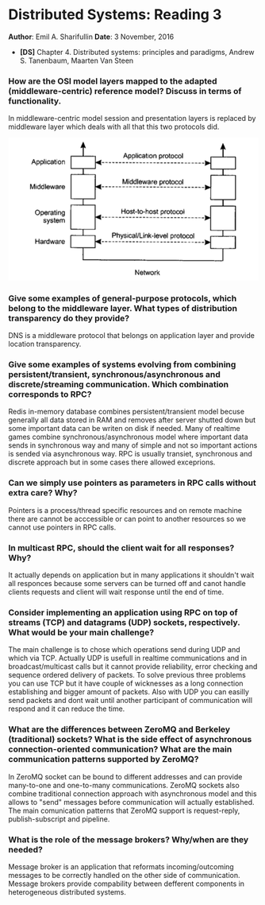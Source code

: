 # Distributed Systems: Reading 3

**Author**: Emil A. Sharifullin 
**Date**:   3 November, 2016  

- **[DS]** Chapter 4. Distributed systems: principles and paradigms, Andrew S. Tanenbaum, Maarten Van Steen

### How are the OSI model layers mapped to the adapted (middleware-centric) reference model? Discuss in terms of functionality.

In middleware-centric model session and presentation layers is replaced by middleware layer which deals with all that this two protocols did.

 ![network-model](network-model.png)

### Give some examples of general-purpose protocols, which belong to the middleware layer. What types of distribution transparency do they provide?

DNS is a middleware protocol that belongs on application layer and provide location transparency.

### Give some examples of systems evolving from combining persistent/transient, synchronous/asynchronous and discrete/streaming communication. Which combination corresponds to RPC?

Redis in-memory database combines persistent/transient model becuse generally all data stored in RAM and removes after server shutted down but some important data can be writen on disk if needed. Many of realtime games combine synchronous/asynchronous model where important data sends in synchronous way and many of simple and not so important actions is sended via asynchronous way.  RPC is usually transiet, synchronous and discrete approach but in some cases there allowed exceprions.

### Can we simply use pointers as parameters in RPC calls without extra care? Why?

Pointers is a process/thread specific resources and on remote machine there are cannot be acccessible or can point to another resources so we cannot use pointers in RPC calls.

### In multicast RPC, should the client wait for all responses? Why?

It actually depends on application but in many applications it shouldn't wait all responces because some servers can be turned off and canot handle clients requests and client will wait response until the end of time.

### Consider implementing an application using RPC on top of streams (TCP) and datagrams (UDP) sockets, respectively. What would be your main challenge?

The main challenge is to chose which operations send during UDP and which via TCP. Actually UDP is usefull in realtime communications and in broadcast/multicast calls but it cannot provide reliability, error checking and sequence ordered delivery of packets. To solve previous three problems you can use TCP but it have couple of wicknesses as a long connection establishing and bigger amount of packets. Also with UDP you can easilly send packets and dont wait until another participant of communication will respond and it can reduce the time. 

### What are the differences between ZeroMQ and Berkeley (traditional) sockets? What is the side effect of asynchronous connection-oriented communication? What are the main communication patterns supported by ZeroMQ?

In ZeroMQ socket can be bound to different addresses and can provide many-to-one and one-to-many communications. ZeroMQ sockets also combine traditional connection approach with asynchronous model and this allows to "send" messages before communication will actually established. The main comunication patterns that ZeroMQ support is request-reply, publish-subscript and pipeline.

### What is the role of the message brokers? Why/when are they needed?

Message broker is an application that reformats incoming/outcoming messages to be correctly handled on the other side of communication. Message brokers provide compability between defferent components in heterogeneous distributed systems.